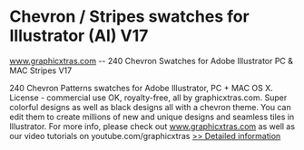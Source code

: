 # Chevron / Stripes swatches for Illustrator (AI) V17
www.graphicxtras.com -- 240 Chevron Swatches for Adobe Illustrator PC & MAC Stripes V17

240 Chevron Patterns swatches for Adobe Illustrator, PC + MAC OS X. License - commercial use OK, royalty-free, all by graphicxtras.com. Super colorful designs as well as black designs all with a chevron theme. You can edit them to create millions of new and unique designs and seamless tiles in Illustrator. For more info, please check out www.graphicxtras.com as well as our video tutorials on youtube.com/graphicxtras
[>> Detailed information](https://secure.shareit.com/shareit/product.html?productid=300468895&affiliateid=200057808)